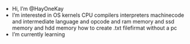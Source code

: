 -  Hi, I’m @HayOneKay
-  I’m interested in OS kernels CPU compilers interpreters machinecode and intermediate language and opcode and ram memory and ssd memory and hdd memory how to create .txt filefirmat without a pc
-  I’m currently learning 

<!---
HayOneKay/HayOneKay is a ✨ special ✨ repository because its `README.md` (this file) appears on your GitHub profile.
You can click the Preview link to take a look at your changes.
--->
